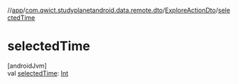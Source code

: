//[app](../../../index.md)/[com.qwict.studyplanetandroid.data.remote.dto](../index.md)/[ExploreActionDto](index.md)/[selectedTime](selected-time.md)

# selectedTime

[androidJvm]\
val [selectedTime](selected-time.md): [Int](https://kotlinlang.org/api/latest/jvm/stdlib/kotlin/-int/index.html)
